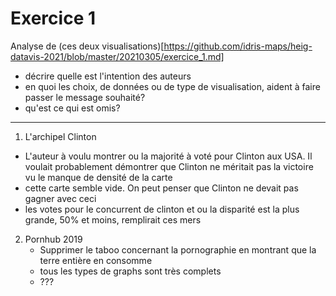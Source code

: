 # Exercice 1

Analyse de (ces deux visualisations)[https://github.com/idris-maps/heig-datavis-2021/blob/master/20210305/exercice_1.md]

+ décrire quelle est l'intention des auteurs
+ en quoi les choix, de données ou de type de visualisation, aident à faire passer le message souhaité?
+ qu'est ce qui est omis?

------------------------------------------------------------------


1. L'archipel Clinton
 - L'auteur à voulu montrer ou la majorité à voté pour Clinton aux USA. Il voulait probablement démontrer que Clinton ne méritait pas la victoire vu le manque de densité de la carte
 - cette carte semble vide. On peut penser que Clinton ne devait pas gagner avec ceci
 - les votes pour le concurrent de clinton et ou la disparité est la plus grande, 50% et moins, remplirait ces mers 

 2. Pornhub 2019
    - Supprimer le taboo concernant la pornographie en montrant que la terre entière en consomme
    - tous les types de graphs sont très complets
    - ???
